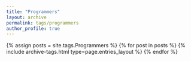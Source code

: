 ```yaml
---
title: "Programmers"
layout: archive
permalink: tags/programmers
author_profile: true
---
```



{% assign posts = site.tags.Programmers %}
{% for post in posts %} {% include archive-tags.html type=page.entries_layout %} {% endfor %}